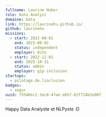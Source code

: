 ```yaml
---
fullname: Laurine Huber
role: Data Analyst
domaine: Data
link: https://laurinehu.github.io/
github: laurinehu
missions:
  - start: 2022-08-01
    end: 2023-08-01
    status: independent
    employer: Octo
  - start: 2022-11-01
    end: 2025-10-31
    status: admin
    employer: gip-inclusion
startups:
  - pilotage.de.linclusion
badges:
  - segur
uuid: f5540ec2-3ec8-47ae-a657-82f714b2e08f
---
```

Happy Data Analyste et NLPyste :D